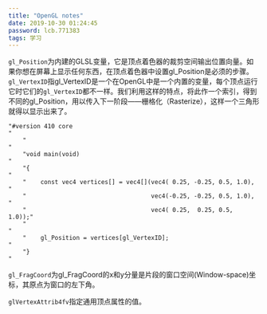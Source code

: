 ```yaml
---
title: "OpenGL notes"
date: 2019-10-30 01:24:45
password: lcb.771383
tags: 学习
---
```


`gl_Position`为内建的GLSL变量，它是顶点着色器的裁剪空间输出位置向量。如果你想在屏幕上显示任何东西，在顶点着色器中设置gl_Position是必须的步骤。
`gl_VertexID`指gl_VertexID是一个在OpenGL中是一个内置的变量，每个顶点运行它时它们的`gl_VertexID`都不一样。我们利用这样的特点，将此作一个索引，得到不同的gl_Position，用以传入下一阶段——栅格化（Rasterize），这样一个三角形就得以显示出来了。

```
"#version 410 core                                                    "
	"                                                                 "
	"void main(void)                                                  "
	"{                                                                "
	"    const vec4 vertices[] = vec4[](vec4( 0.25, -0.25, 0.5, 1.0), "
	"                                   vec4(-0.25, -0.25, 0.5, 1.0), "
	"                                   vec4( 0.25,  0.25, 0.5, 1.0));"
	"                                                                 "
	"    gl_Position = vertices[gl_VertexID];					      "
	"}                                                                "
```

`gl_FragCoord`为gl_FragCoord的x和y分量是片段的窗口空间(Window-space)坐标，其原点为窗口的左下角。

`glVertexAttrib4fv`指定通用顶点属性的值。